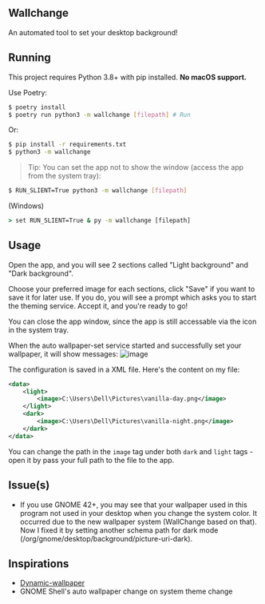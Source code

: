 ## Wallchange
An automated tool to set your desktop background!

## Running
This project requires Python 3.8+ with pip installed. **No macOS support.**

Use Poetry:
```bash
$ poetry install
$ poetry run python3 -m wallchange [filepath] # Run
```

Or:
```bash
$ pip install -r requirements.txt
$ python3 -m wallchange
```

> Tip: You can set the app not to show the window (access the app from the system tray):
```bash
$ RUN_SLIENT=True python3 -m wallchange [filepath]
```

(Windows)
```cmd
> set RUN_SLIENT=True & py -m wallchange [filepath]
```

## Usage
Open the app, and you will see 2 sections called "Light background" and "Dark background".

Choose your preferred image for each sections, click "Save" if you want to save it for later use. If you do, you will see a prompt which asks you to start the theming service. Accept it, and you're ready to go!

You can close the app window, since the app is still accessable via the icon in the system tray.

When the auto wallpaper-set service started and successfully set your wallpaper, it will show messages:
![image](https://user-images.githubusercontent.com/77564176/213847343-3bdabed4-3704-4197-81f8-9df09a72ac02.png)


The configuration is saved in a XML file. Here's the content on my file:
```xml
<data>
    <light>
        <image>C:\Users\Dell\Pictures\vanilla-day.png</image>
    </light>
    <dark>
        <image>C:\Users\Dell\Pictures\vanilla-night.png</image>
    </dark>
</data>
```

You can change the path in the ```image``` tag under both ```dark``` and ```light``` tags - open it by pass your full path to the file to the app.

## Issue(s)
* If you use GNOME 42+, you may see that your wallpaper used in this program not used in your desktop when you change the system color. It occurred due to the new wallpaper system (WallChange based on that). Now I fixed it by setting another schema path for dark mode (/org/gnome/desktop/background/picture-uri-dark).

## Inspirations
* [Dynamic-wallpaper](https://github.com/dusansimic/dynamic-wallpaper)
* GNOME Shell's auto wallpaper change on system theme change

